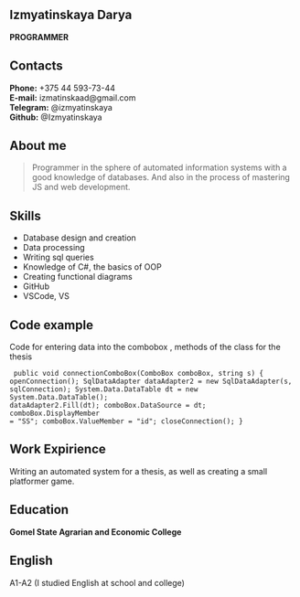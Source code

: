 ## Izmyatinskaya Darya
**PROGRAMMER**

## Contacts

<p>
<strong>Phone:</strong> +375 44 593-73-44 <br>
<strong>E-mail:</strong> izmatinskaad@gmail.com<br>
<strong>Telegram:</strong> @izmyatinskaya<br>
<strong>Github:</strong> @Izmyatinskaya<br>
</p>

## About me
> Programmer in the sphere of automated information systems with a good knowledge of databases. And also in the process of mastering JS and web development.

## Skills

- Database design and creation
- Data processing
- Writing sql queries
- Knowledge of C#, the basics of OOP
- Creating functional diagrams
- GitHub
- VSCode, VS

## Code example

Code for entering data into the combobox , methods of the class for the thesis

<code> public void connectionComboBox(ComboBox comboBox, string s)
        {
            openConnection();
            SqlDataAdapter dataAdapter2 = new SqlDataAdapter(s, sqlConnection);
            System.Data.DataTable dt = new System.Data.DataTable();
            dataAdapter2.Fill(dt);
            comboBox.DataSource = dt;
            comboBox.DisplayMember = "SS";
            comboBox.ValueMember = "id";
            closeConnection();
        }
</code>

## Work Expirience

Writing an automated system for a thesis, as well as creating a small platformer game.

## Education

**Gomel State Agrarian and Economic College**

## English

A1-A2 (I studied English at school and college)
 
